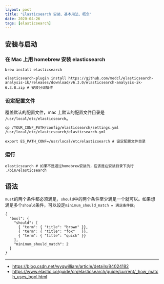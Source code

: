 ```yaml
---
layout: post
title: "Elasticsearch 安装、基本用法、概念"
date: 2020-04-26
tags: [elasticsearch]
---
```


## 安装与启动

### 在 Mac 上用 homebrew 安装 elasticsearch

```
brew install elasticsearch

elasticsearch-plugin install https://github.com/medcl/elasticsearch-analysis-ik/releases/download/v6.3.0/elasticsearch-analysis-ik-6.3.0.zip # 安装分词插件
```

### 设定配置文件

覆盖默认的配置文件，mac 上默认的配置文件目录是 `/usr/local/etc/elasticsearch`。

```
cp /YOUR_CONF_PATH/config/elasticsearch/settings.yml /usr/local/etc/elasticsearch/elasticsearch.yml

export ES_PATH_CONF=/usr/local/etc/elasticsearch # 设定配置文件目录
```

### 运行

```
elasticsearch # 如果不是通过homebrew安装的，应该是在安装目录下执行 ./bin/elasticsearch
```

## 语法

`must`的两个条件都必须满足，`should`中的两个条件至少满足一个就可以。如果想满足多个`should`条件，可以设定`minimum_should_match = 满足条件数`。

```
{
  "bool": {
    "should": [
      { "term": { "title": "brown" }},
      { "term": { "title": "fox"   }},
      { "term": { "title": "quick" }}
    ],
    "minimum_should_match": 2
  }
}
```

---

* https://blog.csdn.net/wyqwilliam/article/details/84024182
* https://www.elastic.co/guide/cn/elasticsearch/guide/current/_how_match_uses_bool.html
